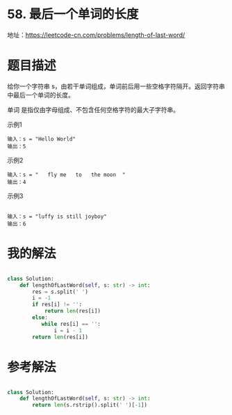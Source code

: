# 58. 最后一个单词的长度
地址：https://leetcode-cn.com/problems/length-of-last-word/



# 题目描述
给你一个字符串 s，由若干单词组成，单词前后用一些空格字符隔开。返回字符串中最后一个单词的长度。

单词 是指仅由字母组成、不包含任何空格字符的最大子字符串。

示例1
```
输入：s = "Hello World"
输出：5

```


示例2
```
输入：s = "   fly me   to   the moon  "
输出：4

```


示例3
```

输入：s = "luffy is still joyboy"
输出：6
```

# 我的解法
```python

class Solution:
    def lengthOfLastWord(self, s: str) -> int:
        res = s.split(' ')
        i = -1
        if res[i] != '':
            return len(res[i])
        else:
           while res[i] == '':
               i = i - 1
        return len(res[i])


```


# 参考解法
```python

class Solution:
    def lengthOfLastWord(self, s: str) -> int:
        return len(s.rstrip().split(' ')[-1])


```
